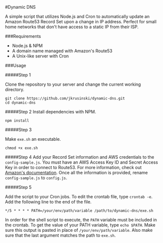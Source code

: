 #Dynamic DNS

A simple script that utilizes Node.js and Cron to automatically update an Amazon Route53 Record Set upon a change in IP address. Perfect for small home networks that don't have access to a static IP from their ISP.

###Requirements

- Node.js &amp; NPM
- A domain name managed with Amazon's Route53
- A Unix-like server with Cron

###Usage

#####Step 1

Clone the repository to your server and change the current working directory.
```
git clone https://github.com/jkrusinski/dynamic-dns.git
cd dynamic-dns
```

#####Step 2
Install dependencies with NPM.
```
npm install
```

#####Step 3

Make `exe.sh` an executable.
```
chmod +x exe.sh
```

#####Step 4
Add your Record Set information and AWS credentials to the `config-sample.js`. You must have an AWS Access Key ID and Secret Access Key in order to connect to Route53. For more information, check out [Amazon's documentation]. Once all the information is provided, rename `config-sample.js` to `config.js`.

#####Step 5

Add the script to your Cron jobs. To edit the crontab file, type `crontab -e`. Add the following line to the end of the file.

```
*/5 * * * * PATH=/your/env/path/variable /path/to/dynamic-dns/exe.sh
```

In order for the shell script to execute, the `PATH` variable must be included in the crontab. To get the value of your PATH variable, type `echo $PATH`. Make sure this output is pasted in place of `/your/env/path/variable`. Also make sure that the last argument matches the path to `exe.sh`.



[Amazon's documentation]: https://docs.aws.amazon.com/AWSSimpleQueueService/latest/SQSGettingStartedGuide/AWSCredentials.html